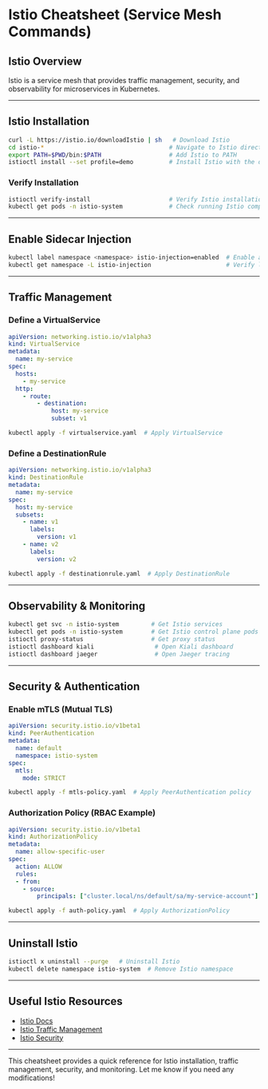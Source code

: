 # Istio Cheatsheet (Service Mesh Commands)

## **Istio Overview**
Istio is a service mesh that provides traffic management, security, and observability for microservices in Kubernetes.

---

## **Istio Installation**
```sh
curl -L https://istio.io/downloadIstio | sh   # Download Istio
cd istio-*                                   # Navigate to Istio directory
export PATH=$PWD/bin:$PATH                   # Add Istio to PATH
istioctl install --set profile=demo          # Install Istio with the demo profile
```

### **Verify Installation**
```sh
istioctl verify-install                      # Verify Istio installation
kubectl get pods -n istio-system             # Check running Istio components
```

---

## **Enable Sidecar Injection**
```sh
kubectl label namespace <namespace> istio-injection=enabled  # Enable auto-injection
kubectl get namespace -L istio-injection                     # Verify label
```

---

## **Traffic Management**

### **Define a VirtualService**
```yaml
apiVersion: networking.istio.io/v1alpha3
kind: VirtualService
metadata:
  name: my-service
spec:
  hosts:
    - my-service
  http:
    - route:
        - destination:
            host: my-service
            subset: v1
```
```sh
kubectl apply -f virtualservice.yaml  # Apply VirtualService
```

### **Define a DestinationRule**
```yaml
apiVersion: networking.istio.io/v1alpha3
kind: DestinationRule
metadata:
  name: my-service
spec:
  host: my-service
  subsets:
    - name: v1
      labels:
        version: v1
    - name: v2
      labels:
        version: v2
```
```sh
kubectl apply -f destinationrule.yaml  # Apply DestinationRule
```

---

## **Observability & Monitoring**
```sh
kubectl get svc -n istio-system         # Get Istio services
kubectl get pods -n istio-system        # Get Istio control plane pods
istioctl proxy-status                   # Get proxy status
istioctl dashboard kiali                 # Open Kiali dashboard
istioctl dashboard jaeger                # Open Jaeger tracing
```

---

## **Security & Authentication**

### **Enable mTLS (Mutual TLS)**
```yaml
apiVersion: security.istio.io/v1beta1
kind: PeerAuthentication
metadata:
  name: default
  namespace: istio-system
spec:
  mtls:
    mode: STRICT
```
```sh
kubectl apply -f mtls-policy.yaml  # Apply PeerAuthentication policy
```

### **Authorization Policy (RBAC Example)**
```yaml
apiVersion: security.istio.io/v1beta1
kind: AuthorizationPolicy
metadata:
  name: allow-specific-user
spec:
  action: ALLOW
  rules:
  - from:
    - source:
        principals: ["cluster.local/ns/default/sa/my-service-account"]
```
```sh
kubectl apply -f auth-policy.yaml  # Apply AuthorizationPolicy
```

---

## **Uninstall Istio**
```sh
istioctl x uninstall --purge   # Uninstall Istio
kubectl delete namespace istio-system  # Remove Istio namespace
```

---

## **Useful Istio Resources**
- [Istio Docs](https://istio.io/latest/docs/)
- [Istio Traffic Management](https://istio.io/latest/docs/tasks/traffic-management/)
- [Istio Security](https://istio.io/latest/docs/tasks/security/)

---

This cheatsheet provides a quick reference for Istio installation, traffic management, security, and monitoring. Let me know if you need any modifications!

